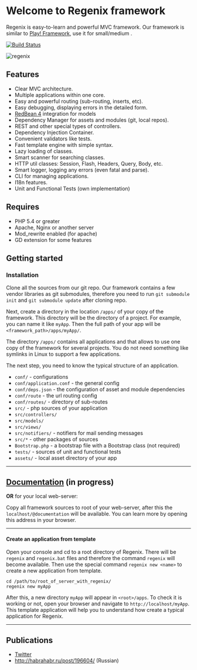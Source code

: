 Welcome to Regenix framework
============================

Regenix is easy-to-learn and powerful MVC framework. Our framework is similar to [Play! Framework](http://playframework.com/),
use it for small/medium .

[![Build Status](https://travis-ci.org/dim-s/regenix.png?branch=dev)](https://travis-ci.org/dim-s/regenix)

![regenix](http://develstudio.ru/upload/medialibrary/cf8/cf88db498096a1eba21c75f7910a4ef4.png)

Features
--------
* Clear MVC architecture.
* Multiple applications within one core.
* Easy and powerful routing (sub-routing, inserts, etc).
* Easy debugging, displaying errors in the detailed form.
* [RedBean 4](http://redbeanphp.com/) integration for models
* Dependency Manager for assets and modules (git, local repos).
* REST and other special types of controllers.
* Dependency Injection Container.
* Convenient validators like tests.
* Fast template engine with simple syntax.
* Lazy loading of classes.
* Smart scanner for searching classes.
* HTTP util classes: Session, Flash, Headers, Query, Body, etc.
* Smart logger, logging any errors (even fatal and parse).
* CLI for managing applications.
* I18n features.
* Unit and Functional Tests (own implementation)


Requires
--------

* PHP 5.4 or greater
* Apache, Nginx or another server
* Mod_rewrite enabled (for apache)
* GD extension for some features

Getting started
---------------

### Installation

Clone all the sources from our git repo. Our framework contains a few vendor libraries as git submodules, 
therefore you need to run `git submodule init` and `git submodule update` after cloning repo.


Next, create a directory in the location `/apps/` of your copy of the framework.
This directory will be the directory of a project. For example, you can name it like `myApp`. Then the full path of your 
app will be `<framework_path>/apps/myApp/`. 

The directory `/apps/` contains all applications and that allows to use one copy of the framework for
several projects. You do not need something like symlinks in Linux to support a few applications. 

The next step, you need to know the typical structure of an application.

* `conf/` - configurations
 * `conf/application.conf` - the general config
 * `conf/deps.json` - the configuration of asset and module dependencies
 * `conf/route` - the url routing config
 * `conf/routes/` - directory of sub-routes
* `src/` - php sources of your application
 * `src/controllers/`
 * `src/models/`
 * `src/views/`
 * `src/notifiers/` - notifiers for mail sending messages
 * `src/*` - other packages of sources
 * `Bootstrap.php` - a bootstrap file with a Bootstrap class (not required)
* `tests/` - sources of unit and functional tests
* `assets/` - local asset directory of your app

---

[Documentation](http://regenix.ru/@documentation) (in progress)
-------------

**OR** for your local web-server:

Copy all framework sources to root of your web-server, after this the `localhost/@documentation`
will be available. You can learn more by opening this address in your browser.

---

#### Create an application from template

Open your console and cd to a root directory of Regenix. There will be `regenix` and `regenix.bat` 
files and therefore the command `regenix` will become available. Then use the special command `regenix new <name>` to
create a new application from template.

    cd /path/to/root_of_server_with_regenix/
    regenix new myApp
    
After this, a new directory `myApp` will appear in `<root>/apps`. To check it is working or not, open
your browser and navigate to `http://localhost/myApp`. This template application will help you to 
understand how create a typical application for Regenix.

---

## Publications

+ [Twitter](https://twitter.com/regenixnews)
+ http://habrahabr.ru/post/196604/ (Russian)
